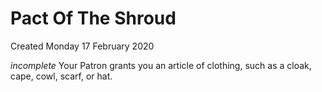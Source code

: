 # Pact Of The Shroud
Created Monday 17 February 2020

*incomplete*
Your Patron grants you an article of clothing, such as a cloak, cape, cowl, scarf, or hat. 

